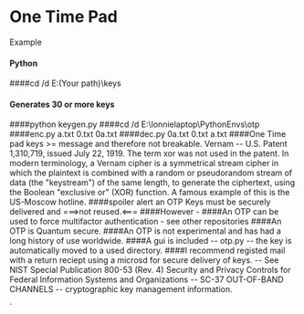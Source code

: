 One Time Pad
============
Example
#### Python
####cd /d E:\(Your path)\keys
#### Generates 30 or more keys
####python keygen.py
####cd /d E:\lonnielaptop\PythonEnvs\otp
####enc.py a.txt 0.txt 0a.txt
####dec.py 0a.txt 0.txt a.txt
####One Time pad keys >= message and therefore not breakable.   Vernam -- U.S. Patent 1,310,719, issued July 22, 1919.  The term xor was not used in the patent.  In modern terminology, a Vernam cipher is a symmetrical stream cipher in which the plaintext is combined with a random or pseudorandom stream of data (the "keystream") of the same length, to generate the ciphertext, using the Boolean "exclusive or" (XOR) function.  A famous example of this is the US-Moscow hotline. 
####spoiler alert an OTP Keys must be securely delivered and ===>not reused.<===
####However -
####An OTP can be used to force multifactor authentication - see other repositories
####An OTP is Quantum secure.
####An OTP is not experimental and has had a long history of use worldwide.
####A gui is included -- otp.py -- the key is automatically moved to a used directory.
####I recommend registed mail with a return reciept using a microsd for secure delivery of keys. -- See NIST Special Publication 800-53 (Rev. 4) Security and Privacy Controls for Federal Information Systems and Organizations -- SC-37 OUT-OF-BAND CHANNELS -- cryptographic key management information.   






`

